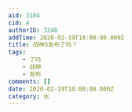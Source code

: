 ```yaml
---
aid: 3104
cid: 4
authorID: 3248
addTime: 2020-02-19T18:00:00.000Z
title: 战神5发布了吗？
tags:
    - 了吗
    - 战神
    - 发布
comments: []
date: 2020-02-19T18:00:00.000Z
category: 水
---
```



